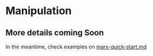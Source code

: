 # Manipulation

## More details coming Soon

In the meantime, check examples on [mars-quick-start.md](../../welcome/mars-quick-start.md "mention")
